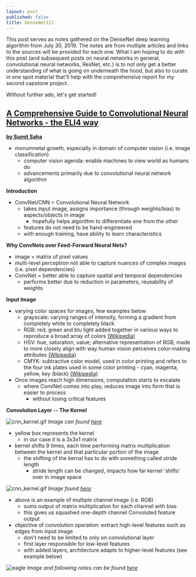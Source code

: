 ```yaml
---
layout: post
published: false
title: DenseNet121
---
```

This post serves as notes gathered on the DenseNet deep learning algorithm from July 30, 2019. The notes are from mutliple articles and links to the sources will be provided for each one. What I am hoping to do with this post (and subsequent posts on neural networks in general, convolutional neural networks, ResNet, etc.) is to not only get a better understanding of what is going on underneath the hood, but also to curate in one spot material that'll help with the comprehensive report for my second capstone project. 

Without further ado, let's get started!

## [A Comprehensive Guide to Convolutional Neural Networks - the ELI4 way](https://towardsdatascience.com/a-comprehensive-guide-to-convolutional-neural-networks-the-eli5-way-3bd2b1164a53)
__[by Sumit Saha](https://towardsdatascience.com/@_sumitsaha_)__
- monumnetal growth, especially in domain of computer vision (i.e. image classification)
	- computer vision agenda: enable machines to view world as humans do
    - advancements primarily due to convolutional neural network algorithm

__Introduction__
- ConvNet/CNN = Convolutional Neural Network
	- takes input image, assigns importance (through weights/bias) to aspects/objects in image
    	- hopefully helps algorithm to differentiate one from the other
    - features do not need to be hand-engineered
    - with enough training, have ability to learn characteristics

__Why ConvNets over Feed-Forward Neural Nets?__
- image = matrix of pixel values
- multi-level perceptron not able to capture nuances of complex images (i.e. pixel dependencies)
- ConvNet = better able to capture spatial and temporal dependencies
	- performs better due to reduction in parameters, reusability of weights

__Input Image__
- varying color spaces for images, few examples below
	- grayscale: varying ranges of intensity, forming a gradient from completely white to completely black
    - RGB: red, green and blu light added together in various ways to reproduce a broad array of colors [(Wikipedia)](https://en.wikipedia.org/wiki/RGB_color_model)
    - HSV: hue, saturation, value; alternative representation of RGB, made to more closely align with way human vision perceives color-making attributes [(Wikipedia)](https://en.wikipedia.org/wiki/HSL_and_HSV)
    - CMYK: subtractive color model, used in color printing and refers to the four ink plates used in some color printing - cyan, magenta, yellow, key (black) [(Wikipedia)](https://en.wikipedia.org/wiki/CMYK_color_model)
- Once images reach high dimensions, computation starts to escalate
	- where ConvNet comes into play, reduces image into form that is easier to process
    	- without losing critical features
        
__Convolution Layer -- The Kernel__


![cnn_kernel.gif]({{site.baseurl}}/img/cnn_kernel.gif)
_Image can found [here](https://images.app.goo.gl/HswakXMjdsMwWuAU6)_

- yellow box represents the kernel
	- in our case it is a 3x3x1 matrix
- kernel shifts 9 times, each time performing matrix multiplication between the kernel and that particular portion of the image
	- the shifting of the kernal has to do with something called stride length
    	- stride length can be changed, impacts how far kernel 'shifts' over in image space


![cnn_kernel.gif]({{site.baseurl}}/img/cnn_1.gif)
_Image found [here](https://www.researchgate.net/post/How_will_channels_RGB_effect_convolutional_neural_network)_

- above is an example of multiple channel image (i.e. RGB)
	- sums output of matrix multiplication for each channel with bias
    - this gives us squashed one-depth channel Convoluted feature output
- objective of convolution operation: extract high-level features such as edges from input image
	- don't need to be limited to only on convolutional layer
    - first layer responsible for low-level features
    - with added layers, architecture adapts to higher-level features (see example below)

![eagle]({{site.baseurl}}/img/eagle_dl.jpeg)
_Image and following notes can be found [here](https://www.quora.com/What-is-the-difference-between-high-level-features-and-low-level-features)_
    


